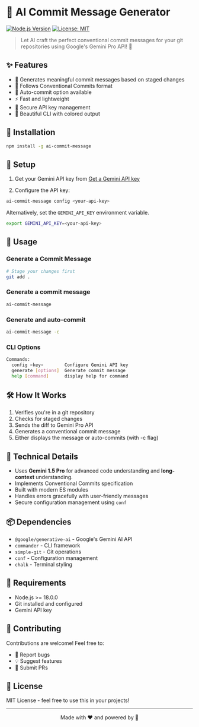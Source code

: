 # 🤖 AI Commit Message Generator

[![Node.js Version](https://img.shields.io/badge/node-%3E%3D18.0.0-brightgreen.svg)](https://nodejs.org/)
[![License: MIT](https://img.shields.io/badge/License-MIT-yellow.svg)](https://opensource.org/licenses/MIT)

> Let AI craft the perfect conventional commit messages for your git repositories using Google's Gemini Pro API! 🎯

## ✨ Features

- 🧠 Generates meaningful commit messages based on staged changes
- 🎯 Follows Conventional Commits format
- 🚀 Auto-commit option available
- ⚡ Fast and lightweight
- 🔐 Secure API key management
- 🎨 Beautiful CLI with colored output

## 🚀 Installation
```bash
npm install -g ai-commit-message
```

## 🔑 Setup

1. Get your Gemini API key from [Get a Gemini API key](https://makersuite.google.com/app/apikey)

2. Configure the API key:
```bash
ai-commit-message config <your-api-key>
```

Alternatively, set the `GEMINI_API_KEY` environment variable.
```bash
export GEMINI_API_KEY=<your-api-key>
```

## 💫 Usage

### Generate a Commit Message
```bash
# Stage your changes first
git add .
```
### Generate a commit message
```bash
ai-commit-message
```

### Generate and auto-commit
```bash
ai-commit-message -c
```

### CLI Options
```bash
Commands:
  config <key>        Configure Gemini API key
  generate [options]  Generate commit message
  help [command]      display help for command
```

## 🛠️ How It Works

1. Verifies you're in a git repository
2. Checks for staged changes
3. Sends the diff to Gemini Pro API
4. Generates a conventional commit message
5. Either displays the message or auto-commits (with -c flag)

## 🧩 Technical Details

- Uses **Gemini 1.5 Pro** for advanced code understanding and **long-context** understanding.
- Implements Conventional Commits specification
- Built with modern ES modules
- Handles errors gracefully with user-friendly messages
- Secure configuration management using `conf`

## 📦 Dependencies

- `@google/generative-ai` - Google's Gemini AI API
- `commander` - CLI framework
- `simple-git` - Git operations
- `conf` - Configuration management
- `chalk` - Terminal styling

## 🔧 Requirements

- Node.js >= 18.0.0
- Git installed and configured
- Gemini API key

## 🤝 Contributing

Contributions are welcome! Feel free to:
- 🐛 Report bugs
- 💡 Suggest features
- 🔧 Submit PRs

## 📝 License

MIT License - feel free to use this in your projects!

---

<p align="center">Made with ❤️ and powered by 🤖</p>
